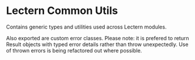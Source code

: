 # Lectern Common Utils

Contains generic types and utilities used across Lectern modules.

Also exported are custom error classes. Please note: it is prefered to return Result objects with typed error details rather than throw unexpectedly. Use of thrown errors is being refactored out where possible.